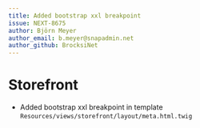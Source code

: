```yaml
---
title: Added bootstrap xxl breakpoint
issue: NEXT-8675
author: Björn Meyer
author_email: b.meyer@snapadmin.net
author_github: BrocksiNet
---
```

# Storefront
* Added bootstrap xxl breakpoint in template `Resources/views/storefront/layout/meta.html.twig`
